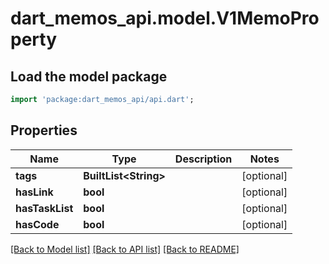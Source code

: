# dart_memos_api.model.V1MemoProperty

## Load the model package
```dart
import 'package:dart_memos_api/api.dart';
```

## Properties
Name | Type | Description | Notes
------------ | ------------- | ------------- | -------------
**tags** | **BuiltList&lt;String&gt;** |  | [optional] 
**hasLink** | **bool** |  | [optional] 
**hasTaskList** | **bool** |  | [optional] 
**hasCode** | **bool** |  | [optional] 

[[Back to Model list]](../README.md#documentation-for-models) [[Back to API list]](../README.md#documentation-for-api-endpoints) [[Back to README]](../README.md)



